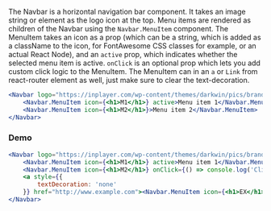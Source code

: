 The Navbar is a horizontal navigation bar component. It takes an image string or element as the logo icon at the top.
Menu items are rendered as children of the Navbar using the `Navbar.MenuItem` component. The MenuItem takes an icon as a prop
(which can be a string, which is added as a className to the icon, for FontAwesome CSS classes for example, or an actual React Node),
and an `active` prop, which indicates whether the selected menu item is active. `onClick` is an optional prop which lets you add custom
click logic to the MenuItem. The MenuItem can in an `a` or `Link` from react-router element as well, just make sure to clear the text-decoration.

```jsx static
<Navbar logo="https://inplayer.com/wp-content/themes/darkwin/pics/brand/android-icon-192x192.png">
    <Navbar.MenuItem icon={<h1>M1</h1>} active>Menu item 1</Navbar.MenuItem>
    <Navbar.MenuItem icon={<h1>M2</h1>}>Menu item 2</Navbar.MenuItem>
</Navbar>
```

### Demo

```jsx
<Navbar logo="https://inplayer.com/wp-content/themes/darkwin/pics/brand/android-icon-192x192.png">
    <Navbar.MenuItem icon={<h1>M1</h1>} active>Menu item 1</Navbar.MenuItem>
    <Navbar.MenuItem icon={<h1>M2</h1>} onClick={() => console.log('Clicked menu item')}>Menu item 2</Navbar.MenuItem>
    <a style={{
        textDecoration: 'none'
    }} href="http://www.example.com"><Navbar.MenuItem icon={<h1>EX</h1>}>External item</Navbar.MenuItem></a>
</Navbar>
```
